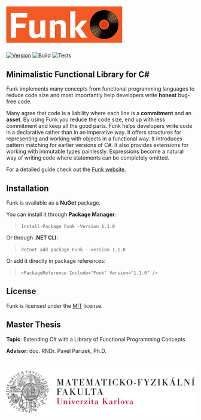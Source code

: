 
<h1 style="color:#f15a24; font-family:Roboto"><img src="Files/funk-logo.png" width="310"/></h1>

[![Version](https://img.shields.io/nuget/vpre/Funk.svg)](https://www.nuget.org/packages/Funk)
![Build](https://github.com/cerimharun/Funk/workflows/Build/badge.svg)
![Tests](https://github.com/cerimharun/Funk/workflows/Tests/badge.svg)

## Minimalistic Functional Library for C#

Funk implements many concepts from functional programming languages to reduce code size and most importantly help developers write **honest** bug-free code.

Many agree that code is a liability where each line is a **commitment** and an **asset**. By using Funk you reduce the code size, end up with less commitment and keep all the good parts. Funk helps developers write code in a declarative rather than in an imperative way. It offers structures for representing and working with objects in a functional way. It introduces pattern matching for earlier versions of C#. It also provides extensions for working with immutable types painlessly. Expressions become a natural way of writing code where statements can be completely omitted.

For a detailed guide check out the [Funk website](https://hcerim.github.io/Funk).

## Installation

Funk is available as a **NuGet** package.

You can install it through **Package Manager**:

>`Install-Package Funk -Version 1.1.0`

Or through **.NET CLI**:

>`dotnet add package Funk --version 1.1.0`

Or add it directly in package references:

>`<PackageReference Include="Funk" Version="1.1.0" />`


## License

Funk is licensed under the [MIT](/Files/license.txt) license.

## Master Thesis

**Topic**: Extending C# with a Library of Functional Programming Concepts

**Advisor**: doc. RNDr. Pavel Parízek, Ph.D.

<h1 style="color:#f15a24; font-family:Roboto"><img src="Files/mff.png"/></h1>